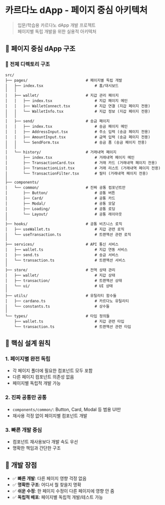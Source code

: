 # 카르다노 dApp - 페이지 중심 아키텍처

> 입문/학습용 카르다노 dApp 개발 프로젝트  
> 페이지별 독립 개발을 위한 실용적 아키텍처

## 🎯 페이지 중심 dApp 구조

### 📁 **전체 디렉토리 구조**

```
src/
├── pages/                          # 페이지별 독립 개발
│   ├── index.tsx                       # 홈/대시보드
│   │
│   ├── wallet/                     # 지갑 관리 페이지
│   │   ├── index.tsx                   # 지갑 페이지 메인
│   │   ├── WalletConnect.tsx           # 지갑 연결 (지갑 페이지 전용)
│   │   └── WalletInfo.tsx              # 지갑 정보 (지갑 페이지 전용)
│   │
│   ├── send/                       # 송금 페이지
│   │   ├── index.tsx                   # 송금 페이지 메인
│   │   ├── AddressInput.tsx            # 주소 입력 (송금 페이지 전용)
│   │   ├── AmountInput.tsx             # 금액 입력 (송금 페이지 전용)
│   │   └── SendForm.tsx                # 송금 폼 (송금 페이지 전용)
│   │
│   └── history/                    # 거래내역 페이지
│       ├── index.tsx                   # 거래내역 페이지 메인
│       ├── TransactionCard.tsx         # 거래 카드 (거래내역 페이지 전용)
│       ├── TransactionList.tsx         # 거래 리스트 (거래내역 페이지 전용)
│       └── TransactionFilter.tsx       # 필터 (거래내역 페이지 전용)
│
├── components/
│   └── common/                     # 진짜 공통 컴포넌트만
│       ├── Button/                     # 공통 버튼
│       ├── Card/                       # 공통 카드
│       ├── Modal/                      # 공통 모달
│       ├── Loading/                    # 공통 로딩
│       └── Layout/                     # 공통 레이아웃
│
├── hooks/                          # 공통 비즈니스 로직
│   ├── useWallet.ts                    # 지갑 관련 로직
│   └── useTransaction.ts               # 트랜잭션 관련 로직
│
├── services/                       # API 통신 서비스
│   ├── wallet.ts                       # 지갑 연동 서비스
│   ├── send.ts                         # 송금 서비스
│   └── transaction.ts                  # 트랜잭션 서비스
│
├── store/                          # 전역 상태 관리
│   ├── wallet/                         # 지갑 상태
│   ├── transaction/                    # 트랜잭션 상태
│   └── ui/                             # UI 상태
│
├── utils/                          # 유틸리티 함수들
│   ├── cardano.ts                      # 카르다노 유틸리티
│   └── constants.ts                    # 상수들
│
└── types/                          # 타입 정의들
    ├── wallet.ts                       # 지갑 관련 타입
    └── transaction.ts                  # 트랜잭션 관련 타입
```

## 🔑 **핵심 설계 원칙**

### 1. **페이지별 완전 독립**

- 각 페이지 폴더에 필요한 컴포넌트 모두 포함
- 다른 페이지 컴포넌트 의존성 없음
- 페이지별 독립적 개발 가능

### 2. **진짜 공통만 공통**

- `components/common/`: Button, Card, Modal 등 범용 UI만
- 재사용 걱정 없이 페이지별 컴포넌트 개발

### 3. **빠른 개발 중심**

- 컴포넌트 재사용보다 개발 속도 우선
- 명확한 책임과 간단한 구조

## 🚀 **개발 장점**

- ✅ **빠른 개발**: 다른 페이지 영향 걱정 없음
- ✅ **명확한 구조**: 어디서 뭘 찾을지 명확
- ✅ **쉬운 수정**: 한 페이지 수정이 다른 페이지에 영향 안 줌
- ✅ **독립적 배포**: 페이지별 독립적 개발/테스트 가능
